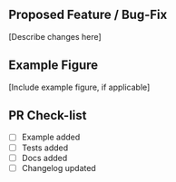 ## Proposed Feature / Bug-Fix

[Describe changes here]

## Example Figure

[Include example figure, if applicable]

## PR Check-list

- [ ] Example added
- [ ] Tests added
- [ ] Docs added
- [ ] Changelog updated
